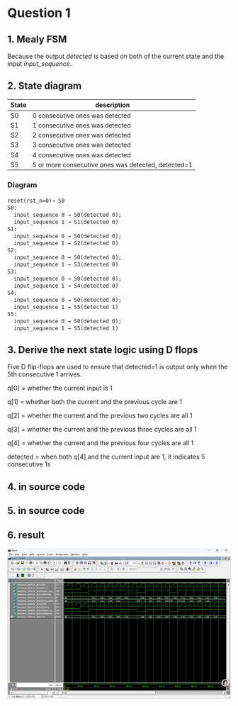 # Question 1


## 1. Mealy FSM
Because the output *detected* is based on both of the current state and the input *input_sequence*.


## 2. State diagram

| State | description               |
|--------|------------------------|
| S0     |  0 consecutive ones was detected |  
| S1     | 1 consecutive ones was detected               | 
| S2     | 2 consecutive ones was detected               | 
| S3     | 3 consecutive ones was detected               | 
| S4     | 4 consecutive ones was detected               | 
| S5     | 5 or more consecutive ones was detected, detected=1| 

### Diagram
```
reset(rst_n=0)→ S0
S0:
  input_sequence 0 → S0(detected 0);
  input_sequence 1 → S1(detected 0)
S1:
  input_sequence 0 → S0(detected 0);
  input_sequence 1 → S2(detected 0)
S2:
  input_sequence 0 → S0(detected 0);
  input_sequence 1 → S3(detected 0)
S3:
  input_sequence 0 → S0(detected 0);
  input_sequence 1 → S4(detected 0)
S4:
  input_sequence 0 → S0(detected 0);
  input_sequence 1 → S5(detected 1)
S5:
  input_sequence 0 → S0(detected 0);
  input_sequence 1 → S5(detected 1)
```


## 3. Derive the next state logic using D flops
Five D flip-flops are used to ensure that detected=1 is output only when the 5th consecutive 1 arrives.


q[0] = whether the current input is 1

q[1] = whether both the current and the previous cycle are 1

q[2] = whether the current and the previous two cycles are all 1

q[3] = whether the current and the previous three cycles are all 1

q[4] = whether the current and the previous four cycles are all 1

detected = when both q[4] and the current input are 1, it indicates 5 consecutive 1s


## 4. in source code


## 5. in source code


## 6. result
![alt text](image.png)
